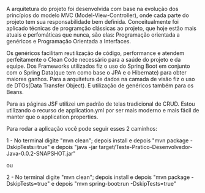 A arquitetura do projeto foi desenvolvida com base na evolução dos princípios do modelo MVC (Model-View-Controller), 
onde cada parte do projeto tem sua responsabilidade bem definida. Conceitualmente foi aplicado técnicas de programção clássicas
ao projeto, que hoje estão mais atuais e perfomáticas que nunca, são elas: Programação orientada a genéricos e Programação Orientada a Interfaces.

Os genéricos facilitam reutilização de código, performance e atendem perfeitamente o Clean Code necessário para a saúde do projeto e da equipe.
Dos Frameworks utilizados fiz o uso do Spring Boot em conjunto com o Spring Data(que tem como base o JPA e o Hibernate) para obter maiores ganhos.
Para a arquitetura de dados na camada de visão fiz o uso de DTOs(Data Transfer Object). E utilização de genéricos também para os Beans.

Para as páginas JSF utilizei um padrão de telas tradicional de CRUD.
Estou utilizando o recurso de application.yml por ser mais moderno e mais fácil de manter que o application.properties.

Para rodar a aplicação você pode seguir esses 2 caminhos: 

1 - No terminal digite "mvn clean"; depois install e depois "mvn package -DskipTests=true" 
e depois "java -jar target/Teste-Pratico-Desenvolvedor-Java-0.0.2-SNAPSHOT.jar"

ou

2 - No terminal digite "mvn clean"; depois install e depois "mvn package -DskipTests=true" 
e depois "mvn spring-boot:run -DskipTests=true"

